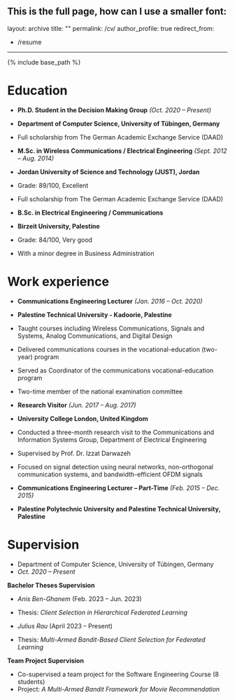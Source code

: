 This is the full page, how can I use a smaller font:
---
layout: archive
title: ""
permalink: /cv/
author_profile: true
redirect_from:
  - /resume
---

{% include base_path %}

Education
======
- **Ph.D. Student in the Decision Making Group** *(Oct. 2020 – Present)*  
-  **Department of Computer Science, University of Tübingen, Germany**  
- Full scholarship from The German Academic Exchange Service (DAAD)

- **M.Sc. in Wireless Communications / Electrical Engineering** *(Sept. 2012 – Aug. 2014)*  
-  **Jordan University of Science and Technology (JUST), Jordan**  
- Grade: 89/100, Excellent  
-  Full scholarship from The German Academic Exchange Service (DAAD)

- **B.Sc. in Electrical Engineering / Communications**  
- **Birzeit University, Palestine**  
- Grade: 84/100, Very good  
-  With a minor degree in Business Administration



Work experience
======
- **Communications Engineering Lecturer** *(Jan. 2016 – Oct. 2020)*  
 - **Palestine Technical University - Kadoorie, Palestine**  
  - Taught courses including Wireless Communications, Signals and Systems, Analog Communications, and Digital Design  
  - Delivered communications courses in the vocational-education (two-year) program  
  - Served as Coordinator of the communications vocational-education program  
  - Two-time member of the national examination committee  

- **Research Visitor** *(Jun. 2017 – Aug. 2017)*  
 - **University College London, United Kingdom**  
  - Conducted a three-month research visit to the Communications and Information Systems Group, Department of Electrical Engineering  
  - Supervised by Prof. Dr. Izzat Darwazeh  
  - Focused on signal detection using neural networks, non-orthogonal communication systems, and bandwidth-efficient OFDM signals

- **Communications Engineering Lecturer – Part-Time** *(Feb. 2015 – Dec. 2015)*  
 - **Palestine Polytechnic University and Palestine Technical University, Palestine**


Supervision
======
-  Department of Computer Science, University of Tübingen, Germany  
 - *Oct. 2020 – Present*  

  **Bachelor Theses Supervision**  
  - *Anis Ben-Ghanem* (Feb. 2023 – Jun. 2023)  
  -  Thesis: *Client Selection in Hierarchical Federated Learning*

  - *Julius Rau* (April 2023 – Present)  
   - Thesis: *Multi-Armed Bandit-Based Client Selection for Federated Learning*

  **Team Project Supervision**  
  - Co-supervised a team project for the Software Engineering Course (8 students)  
   - Project: *A Multi-Armed Bandit Framework for Movie Recommendation*

